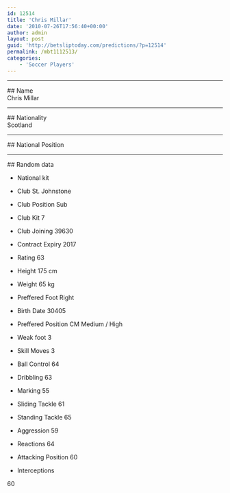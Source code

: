 ```yaml
---
id: 12514
title: 'Chris Millar'
date: '2010-07-26T17:56:40+00:00'
author: admin
layout: post
guid: 'http://betsliptoday.com/predictions/?p=12514'
permalink: /mbt1112513/
categories:
    - 'Soccer Players'
---
```


- - - - - -

\## Name  
 Chris Millar

- - - - - -

\## Nationality  
 Scotland

- - - - - -

\## National Position

- - - - - -

\## Random data

- National kit
- Club
 St. Johnstone

- Club Position
 Sub

- Club Kit
 7

- Club Joining
 39630

- Contract Expiry
 2017

- Rating
 63

- Height
 175 cm

- Weight
 65 kg

- Preffered Foot
 Right

- Birth Date
 30405

- Preffered Position
 CM Medium / High

- Weak foot
 3

- Skill Moves
 3

- Ball Control
 64

- Dribbling
 63

- Marking
 55

- Sliding Tackle
 61

- Standing Tackle
 65

- Aggression
 59

- Reactions
 64

- Attacking Position
 60

- Interceptions

 60